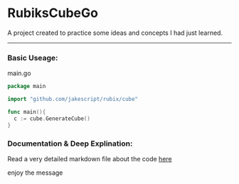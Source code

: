 # RubiksCubeGo
A project created to practice some ideas and concepts I had just learned.

***
### Basic Useage: 
main.go
```go
package main

import "github.com/jakescript/rubix/cube"

func main(){
  c := cube.GenerateCube()
}
```

### Documentation & Deep Explination:
Read a very detailed markdown file about the code [here](https://github.com/jakescript/RubiksCubeGo/blob/master/docs.md)  

enjoy the message
